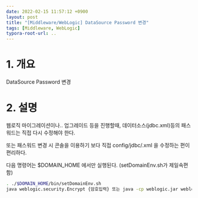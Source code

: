 ```yaml
---
date: 2022-02-15 11:57:12 +0900
layout: post
title: "[Middleware/WebLogic] DataSource Password 변경"
tags: [Middleware, WebLogic]
typora-root-url: ..
---
```



# 1. 개요

DataSource Password 변경



# 2. 설명

웹로직 마이그레이션이나.. 업그레이드 등을 진행할때, 데이터소스(jdbc.xml)등의 패스워드는 직접 다시 수정해야 한다.

또는 패스워드 변경 시 콘솔을 이용하기 보다 직접 config/jdbc/.xml 을 수정하는 편이 편리하다.



다음 명령어는 $DOMAIN_HOME 에서만 실행된다. (setDomainEnv.sh가 제일속편함)

```sh
. ./$DOMAIN_HOME/bin/setDomainEnv.sh
java weblogic.security.Encrypt {암호입력} 또는 java -cp weblogic.jar weblogic.security.Encrypt {암호입력}
```


